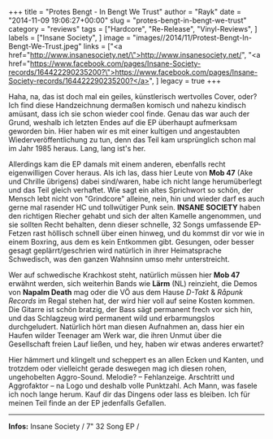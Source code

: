 +++
title = "Protes Bengt - In Bengt We Trust"
author = "Rayk"
date = "2014-11-09 19:06:27+00:00"
slug = "protes-bengt-in-bengt-we-trust"
category = "reviews"
tags = ["Hardcore", "Re-Release", "Vinyl-Reviews", ]
labels = ["Insane Society", ]
image = "images//2014/11/Protest-Bengt-In-Bengt-We-Trust.jpeg"
links = ["<a href=\"http://www.insanesociety.net/\">http://www.insanesociety.net/</a>", "<a href=\"https://www.facebook.com/pages/Insane-Society-records/164422290235200?\">https://www.facebook.com/pages/Insane-Society-records/164422290235200?</a>", ]
legacy = true
+++

Haha, na, das ist doch mal ein geiles, künstlerisch wertvolles Cover, oder? Ich find diese Handzeichnung dermaßen komisch und nahezu kindisch amüsant, dass ich sie schon wieder cool finde. Genau das war auch der Grund, weshalb ich letzten Endes auf die EP überhaupt aufmerksam geworden bin. Hier haben wir es mit einer kultigen und angestaubten Wiederveröffentlichung zu tun, denn das Teil kam ursprünglich schon mal im Jahr 1985 heraus. Lang, lang ist's her.

Allerdings kam die EP damals mit einem anderen, ebenfalls recht eigenwilligen Cover heraus. Als ich las, dass hier Leute von **Mob 47** (Ake und Chrille übrigens) dabei sind/waren, habe ich nicht lange herumüberlegt und das Teil gleich verhaftet. Wie sagt ein altes Sprichwort so schön, der Mensch lebt nicht von "Grindcore" alleine, nein, hin und wieder darf es auch gerne mal rasender HC und tollwütiger Punk sein. **INSANE SOCIETY** haben den richtigen Riecher gehabt und sich der alten Kamelle angenommen, und sie sollten Recht behalten, denn dieser schnelle, 32 Songs umfassende EP-Fetzen rast höllisch schnell über einen hinweg, und du kommst dir vor wie in einem Boxring, aus dem es kein Entkommen gibt. Gesungen, oder besser gesagt geplärrt/geschrien wird natürlich in ihrer Heimatsprache Schwedisch, was den ganzen Wahnsinn umso mehr unterstreicht.

Wer auf schwedische Krachkost steht, natürlich müssen hier **Mob 47** erwähnt werden, sich weiterhin Bands wie **Lärm** (NL) reinzieht, die Demos von **Napalm Death** mag oder die VÖ aus dem Hause _D-Takt_ &amp; _Råpunk Records_ im Regal stehen hat, der wird hier voll auf seine Kosten kommen. Die Gitarre ist schön bratzig, der Bass sägt permanent frech vor sich hin, und das Schlagzeug wird permanent wild und erbarmungslos durchgeludert. Natürlich hört man diesen Aufnahmen an, dass hier ein Haufen wilder Teenager am Werk war, die ihren Unmut über die Gesellschaft freien Lauf ließen, und hey, haben wir etwas anderes erwartet?

Hier hämmert und klingelt und scheppert es an allen Ecken und Kanten, und trotzdem oder vielleicht gerade deswegen mag ich diesen rohen, ungehobelten Aggro-Sound. Melodie? – Fehlanzeige. Arschtritt und Aggrofaktor – na Logo und deshalb volle Punktzahl. Ach Mann, was fasele ich noch lange herum. Kauf dir das Dingens oder lass es bleiben. Ich für meinen Teil finde an der EP jedenfalls Gefallen.



---
**Infos:**
Insane Society / 
7" 32 Song EP / 
